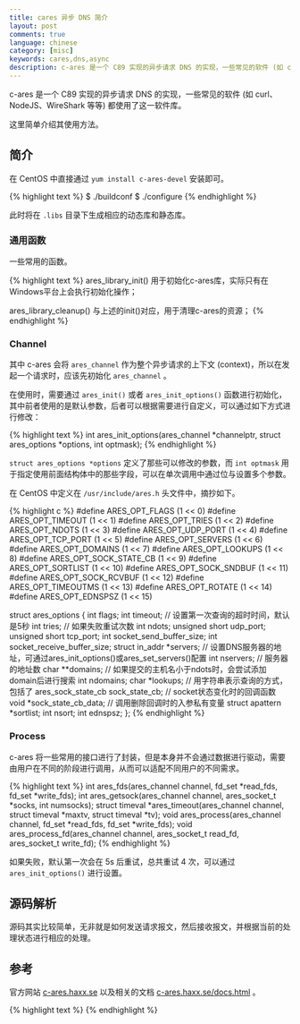 ```yaml
---
title: cares 异步 DNS 简介
layout: post
comments: true
language: chinese
category: [misc]
keywords: cares,dns,async
description: c-ares 是一个 C89 实现的异步请求 DNS 的实现，一些常见的软件 (如 curl、NodeJS、WireShark 等等) 都使用了这一软件库。 这里简单介绍其使用方法。
---
```


c-ares 是一个 C89 实现的异步请求 DNS 的实现，一些常见的软件 (如 curl、NodeJS、WireShark 等等) 都使用了这一软件库。

这里简单介绍其使用方法。

<!-- more -->

## 简介

在 CentOS 中直接通过 `yum install c-ares-devel` 安装即可。

{% highlight text %}
$ ./buildconf
$ ./configure
{% endhighlight %}

此时将在 `.libs` 目录下生成相应的动态库和静态库。

### 通用函数

一些常用的函数。

{% highlight text %}
ares_library_init()
用于初始化c-ares库，实际只有在Windows平台上会执行初始化操作；

ares_library_cleanup()
与上述的init()对应，用于清理c-ares的资源；
{% endhighlight %}

### Channel

其中 c-ares 会将 `ares_channel` 作为整个异步请求的上下文 (context)，所以在发起一个请求时，应该先初始化 `ares_channel` 。

在使用时，需要通过 `ares_init()` 或者 `ares_init_options()` 函数进行初始化，其中前者使用的是默认参数，后者可以根据需要进行自定义，可以通过如下方式进行修改：

{% highlight text %}
int ares_init_options(ares_channel *channelptr, struct ares_options *options, int optmask);
{% endhighlight %}

`struct ares_options *options` 定义了那些可以修改的参数，而 `int optmask` 用于指定使用前面结构体中的那些字段，可以在单次调用中通过位与设置多个参数。

在 CentOS 中定义在 `/usr/include/ares.h` 头文件中，摘抄如下。

{% highlight c %}
#define ARES_OPT_FLAGS          (1 << 0)
#define ARES_OPT_TIMEOUT        (1 << 1)
#define ARES_OPT_TRIES          (1 << 2)
#define ARES_OPT_NDOTS          (1 << 3)
#define ARES_OPT_UDP_PORT       (1 << 4)
#define ARES_OPT_TCP_PORT       (1 << 5)
#define ARES_OPT_SERVERS        (1 << 6)
#define ARES_OPT_DOMAINS        (1 << 7)
#define ARES_OPT_LOOKUPS        (1 << 8)
#define ARES_OPT_SOCK_STATE_CB  (1 << 9)
#define ARES_OPT_SORTLIST       (1 << 10)
#define ARES_OPT_SOCK_SNDBUF    (1 << 11)
#define ARES_OPT_SOCK_RCVBUF    (1 << 12)
#define ARES_OPT_TIMEOUTMS      (1 << 13)
#define ARES_OPT_ROTATE         (1 << 14)
#define ARES_OPT_EDNSPSZ        (1 << 15)

struct ares_options {
  int flags;
  int timeout;    // 设置第一次查询的超时时间，默认是5秒
  int tries;      // 如果失败重试次数
  int ndots;
  unsigned short udp_port;
  unsigned short tcp_port;
  int socket_send_buffer_size;
  int socket_receive_buffer_size;
  struct in_addr *servers; // 设置DNS服务器的地址，可通过ares_init_options()或ares_set_servers()配置
  int nservers;            // 服务器的地址数
  char **domains;          // 如果提交的主机名小于ndots时，会尝试添加domain后进行搜索
  int ndomains;
  char *lookups;           // 用字符串表示查询的方式，包括了
  ares_sock_state_cb sock_state_cb; // socket状态变化时的回调函数
  void *sock_state_cb_data;         // 调用删除回调时的入参私有变量
  struct apattern *sortlist;
  int nsort;
  int ednspsz;
};
{% endhighlight %}

### Process

c-ares 将一些常用的接口进行了封装，但是本身并不会通过数据进行驱动，需要由用户在不同的阶段进行调用，从而可以适配不同用户的不同需求。

{% highlight text %}
int ares_fds(ares_channel channel, fd_set *read_fds, fd_set *write_fds);
int ares_getsock(ares_channel channel, ares_socket_t *socks, int numsocks);
struct timeval *ares_timeout(ares_channel channel, struct timeval *maxtv, struct timeval *tv);
void ares_process(ares_channel channel, fd_set *read_fds, fd_set *write_fds);
void ares_process_fd(ares_channel channel, ares_socket_t read_fd, ares_socket_t write_fd);
{% endhighlight %}

如果失败，默认第一次会在 5s 后重试，总共重试 4 次，可以通过 `ares_init_options()` 进行设置。

## 源码解析

源码其实比较简单，无非就是如何发送请求报文，然后接收报文，并根据当前的处理状态进行相应的处理。

<!--

libev最新版本
https://github.com/kindy/libev


## FAQ

### 状态修改

当 socket 的状态发生变化时会直接调用 `SOCK_STATE_CALLBACK()` 宏。

## TODO

如果在 `/etc/resolv.conf` 中配置的有非法的地址，也就是该地址一直没有返回数据，那么可能会导致失败，此时会尝试下一个地址。

当服务端没有响应时如何进行处理。
所有的 DNS 相关查询都可以通过 `ares_search()` 搜索，
ares_init_options()
 |-init_by_options() 通过入参方式指定
 |-init_by_environment()
 |-init_by_resolv_conf()
 |-init_by_defaults() 如果仍有部分没有设置，则会在这里配置
init_by_resolv_conf(0
set_search()

ares_gethostbyname()
 |-next_lookup() 开始查找，会根据lookups决定是本地还是DNS查询
   |-ares_search() DNS查询，可以是TCP或者UDP包，大部分功能可以直接调用该接口实现
     |-ares__is_onion_domain() 根据RFC 7686规范，对于onion网络是需要解析的
     |-single_domain() 判断传入参数最后是否为'.'
   |-file_lookup() 直接查询文件中的映射

ares_query() 这是真正单个查找的接口，其它的接口实际上是封装部分处理逻辑
 |-ares_create_query()
 |-ares_send()
   |-ares__send_query()
     |-open_udp_socket()

ares_process_fd()
 |-processfds()
   |-read_udp_packets()
   | |-socket_recvfrom()
   | | |-recvfrom()
   | |-process_answer() 处理接收到的报文，核心的如id、rcode
   |   |-ares__send_query() 发送数据，分为了TCP UDP
   |     |-open_udp_socket()
   |     |-socket_write()
   |-process_broken_connections()

ares_destroy() 清理所有与channel相关的资源
 |-ares__destroy_servers_state() 清理所有与Server相关的资源
   |-ares__close_sockets() 关闭socket，此时会调用设置的状态回调函数

https://github.com/socketry/async-dns
https://github.com/CesiumComputer/sldr
https://github.com/ibc/em-udns
https://github.com/Mons/libevares
https://github.com/wahern/dns



https://lrita.github.io/2017/05/01/c-ares/

DNS协议简单实用，一个不错的入门C实例
https://payloads.online/archivers/2018-02-10/1

## 抓包分析

tcpdump -i eth0 -nn -X port 53


DNS 解析的服务端口是 53 ，也可以使用 `domain` 代替。


DNS常见的攻击、异常操作
https://www.zybuluo.com/xunuo/note/1075101
直接通过Socket发送接收请求的示例
https://payloads.online/archivers/2018-02-10/1
-->

## 参考

官方网站 [c-ares.haxx.se](https://c-ares.haxx.se/) 以及相关的文档 [c-ares.haxx.se/docs.html](https://c-ares.haxx.se/docs.html) 。


{% highlight text %}
{% endhighlight %}
